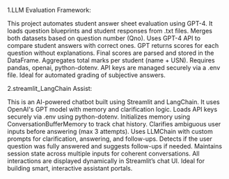  1.LLM Evaluation Framework:
 
 This project automates student answer sheet evaluation using GPT-4.
It loads question blueprints and student responses from .txt files.
Merges both datasets based on question number (Qno).
Uses GPT-4 API to compare student answers with correct ones.
GPT returns scores for each question without explanations.
Final scores are parsed and stored in the DataFrame.
Aggregates total marks per student (name + USN).
Requires pandas, openai, python-dotenv.
API keys are managed securely via a .env file.
Ideal for automated grading of subjective answers.

2.streamlit_LangChain Assist:

This is an AI-powered chatbot built using Streamlit and LangChain.
It uses OpenAI's GPT model with memory and clarification logic.
Loads API keys securely via .env using python-dotenv.
Initializes memory using ConversationBufferMemory to track chat history.
Clarifies ambiguous user inputs before answering (max 3 attempts).
Uses LLMChain with custom prompts for clarification, answering, and follow-ups.
Detects if the user question was fully answered and suggests follow-ups if needed.
Maintains session state across multiple inputs for coherent conversations.
All interactions are displayed dynamically in Streamlit’s chat UI.
Ideal for building smart, interactive assistant portals.
